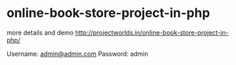 # online-book-store-project-in-php

more details and demo http://projectworlds.in/online-book-store-project-in-php/


Username: admin@admin.com
Password: admin